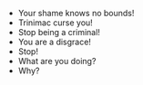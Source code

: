- Your shame knows no bounds!
- Trinimac curse you!
- Stop being a criminal!
- You are a disgrace!
- Stop!
- What are you doing?
- Why?
